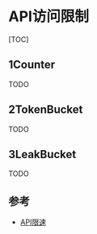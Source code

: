# API访问限制

[TOC]

## 1Counter

TODO



## 2TokenBucket

TODO



## 3LeakBucket

TODO



## 参考

- [API限速](https://soulmachine.gitbooks.io/system-design/content/cn/api-rate-limiting.html)

